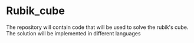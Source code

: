 # Rubik_cube
The repository will contain code that will be used to solve the rubik's cube. The solution will be implemented in different languages
